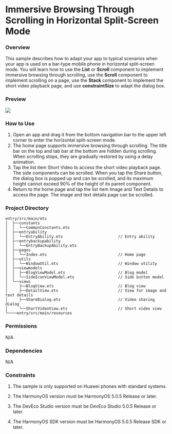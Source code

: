 # Immersive Browsing Through Scrolling in Horizontal Split-Screen Mode

### Overview

This sample describes how to adapt your app to typical scenarios when your app is used on a bar-type mobile phone in horizontal split-screen mode. You will learn how to use the **List** or **Scroll** component to implement immersive browsing through scrolling, use the **Scroll** component to implement scrolling on a page, use the **Stack** component to implement the short video playback page, and use **constraintSize** to adapt the dialog box.

### Preview

![](./screenshots/phone.en.gif)

### How to Use

1. Open an app and drag it from the bottom navigation bar to the upper left corner to enter the horizontal split-screen mode.
2. The home page supports immersive browsing through scrolling. The title bar on the top and tab bar at the bottom are hidden during scrolling. When scrolling stops, they are gradually restored by using a delay animation.
3. Tap the list item Short Video to access the short video playback page. The side components can be scrolled. When you tap the Share button, the dialog box is popped up and can be scrolled, and its maximum height cannot exceed 90% of the height of its parent component.
4. Return to the home page and tap the list item Image and Text Details to access the page. The image and text details page can be scrolled.

### Project Directory

```
entry/src/main/ets
│  ├──constants
│  │  └──CommonConstants.ets
│  ├──entryability
│  │  └──EntryAbility.ets                        // Entry ability
│  ├──entrybackupability
│  │  └──EntryBackupAbility.ets
│  ├──pages
│  │  └──Index.ets                               // Home page
│  ├──utils
│  │  └──WindowUtil.ets                          // Window utility
│  ├──viewmodels
│  │  ├──BlogViewModel.ets                       // Blog model
│  │  └──SideIconViewModel.ets                   // Side button model
│  └──views
│     ├──BlogView.ets                            // Blog view
│     ├──DetailView.ets                          // View for image and text details
│     ├──ShareDialog.ets                         // Video sharing dialog
│     └──ShortVideoView.ets                      // Short video view
└────entry/src/main/resources
```

### Permissions
N/A

### Dependencies
N/A

### Constraints

1. The sample is only supported on Huawei phones with standard systems.

2. The HarmonyOS version must be HarmonyOS 5.0.5 Release or later.

3. The DevEco Studio version must be DevEco Studio 5.0.5 Release or later.

4. The HarmonyOS SDK version must be HarmonyOS 5.0.5 Release SDK or later.